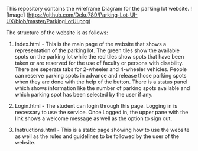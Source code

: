 This repository contains the wireframe Diagram for the parking lot website.
![Image] (https://github.com/Deku789/Parking-Lot-UI-UX/blob/master/ParkingLotUi.png)

The structure of the website is as follows:
1) Index.html - This is the main page of the website that shows a representation of the parking lot. The green tiles show the
available spots on the parking lot while the red tiles show spots that have been taken or are reserved for the use of faculty or
persons with disability. There are seperate tabs for 2-wheeler and 4-wheeler vehicles. People can reserve parking spots in advance
and release those parking spots when they are done with the help of the button. There is a status panel which shows information
like the number of parking spots available and which parking spot has been selected by the user if any.

2) Login.html - The student can login through this page. Logging in is necessary to use the service. Once Logged in, the upper
pane with the link shows a welcome message as well as the option to sign out.

3) Instructions.html - This is a static page showing how to use the website as well as the rules and guidelines to be followed by
the user of the website.
